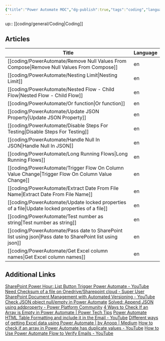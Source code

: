 ```yaml
---
{"title":"Power Automate MOC","dg-publish":true,"tags":"coding","language":"en","permalink":"/coding/power-automate/power-automate/","dgPassFrontmatter":true}
---
```


up:: [[coding/general/Coding\|Coding]]

## Articles

| Title                                                                                                        | Language |
| ------------------------------------------------------------------------------------------------------------ | -------- |
| [[coding/PowerAutomate/Remove Null Values From Compose\|Remove Null Values From Compose]]                 | en       |
| [[coding/PowerAutomate/Nesting Limit\|Nesting Limit]]                                                     | en       |
| [[coding/PowerAutomate/Nested Flow - Child Flow\|Nested Flow - Child Flow]]                               | en       |
| [[coding/PowerAutomate/Or function\|Or function]]                                                         | en       |
| [[coding/PowerAutomate/Update JSON Property\|Update JSON Property]]                                       | en       |
| [[coding/PowerAutomate/Disable Steps For Testing\|Disable Steps For Testing]]                             | en       |
| [[coding/PowerAutomate/Handle Null In JSON\|Handle Null In JSON]]                                         | en       |
| [[coding/PowerAutomate/Long Running Flows\|Long Running Flows]]                                           | en       |
| [[coding/PowerAutomate/Trigger Flow On Column Value Change\|Trigger Flow On Column Value Change]]         | en       |
| [[coding/PowerAutomate/Extract Date From File Name\|Extract Date From File Name]]                         | en       |
| [[coding/PowerAutomate/Update locked properties of a file\|Update locked properties of a file]]           | en       |
| [[coding/PowerAutomate/Test number as string\|Test number as string]]                                     | en       |
| [[coding/PowerAutomate/Pass date to SharePoint list using json\|Pass date to SharePoint list using json]] | en       |
| [[coding/PowerAutomate/Get Excel column names\|Get Excel column names]]                                   | en       |

## Additional Links

[SharePoint Power Hour: List Button Trigger Power Automate - YouTube](https://www.youtube.com/watch?v=C-oLlVtRrUk)
[Need Checksum of a file on Onedrive/Sharepoint cloud - Super User](https://superuser.com/questions/1655800/need-checksum-of-a-file-on-onedrive-sharepoint-cloud)
[SharePoint Document Management with Automated Versioning - YouTube](https://www.youtube.com/watch?v=bGUaJpixHbs)
[Check JSON object null/empty in Power Automate](https://www.ipiyush.me/blog/check-null-or-empty-power-automate)
[Solved: Append JSON using addproperty - Power Platform Community](https://powerusers.microsoft.com/t5/General-Power-Automate/Append-JSON-using-addproperty/td-p/959734)
[4 Ways to Check If an Array is Empty in Power Automate | Power Tech Tips](https://www.powertechtips.com/check-if-array-is-empty-power-automate/)
[Power Automate HTML Table Formatting and include it in the Email - YouTube](https://www.youtube.com/watch?v=6lddmGzfPgY)
[Different ways of getting Excel data using Power Automate | by Anoop | Medium](https://anoopt.medium.com/different-ways-of-getting-excel-data-using-power-automate-e21292b1d02a)
[How to check if an array in Power Automate has duplicate values - YouTube](https://www.youtube.com/watch?v=LjDSnt8IBTA)
[How to Use Power Automate Flow to Verify Emails - YouTube](https://www.youtube.com/watch?v=2n4tb_wvRoc)
